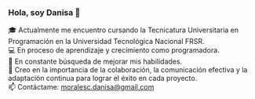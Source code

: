 ### Hola, soy Danisa 👋

🎓 Actualmente me encuentro cursando la Tecnicatura Universitaria en Programación en la Universidad Tecnológica Nacional FRSR.<br>💻 En proceso de aprendizaje y crecimiento como programadora.<br>🌱 En constante búsqueda de mejorar mis habilidades.<br>🌟 Creo en la importancia de la colaboración, la comunicación efectiva y la adaptación continua para lograr el éxito en cada proyecto.<br>📫 Contáctame: moralesc.danisa@gmail.com<br>


